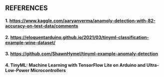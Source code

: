 ## REFERENCES

#### 1. https://www.kaggle.com/aaryanverma/anamoly-detection-with-82-accuracy-on-test-data/comments
#### 2. https://eloquentarduino.github.io/2021/03/tinyml-classification-example-wine-dataset/
#### 3. https://github.com/ShawnHymel/tinyml-example-anomaly-detection
#### 4. TinyML: Machine Learning with TensorFlow Lite on Arduino and Ultra-Low-Power Microcontrollers
